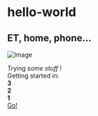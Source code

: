 # hello-world

## ET, home, phone...
![Image](https://www.flickr.com/photos/156589946@N03/41561973661/in/album-72157695115421604/ "oops, wrong one!")

Trying _some stuff_ !  
Getting started in:  
**3**  
**2**  
**1**  
[Go!](https://www.youtube.com/watch?v=iyFijjikkeM)




